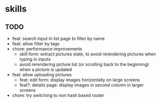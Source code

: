 # skills

## TODO

- feat: search input in list page to filter by name
- feat: allow filter by tags
- chore: performance improvements
  - skill form: extract pictures state, to avoid rerendering pictures when typing in inputs
  - avoid rerendering picture list (or scrolling back to the beginning) when a picture is updated
- feat: allow uploading pictures
  - feat: edit form: display images horizontally on large screens
  - feat?: details page: display images in second column in larger screens
- chore: try switching to non hash based router

